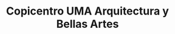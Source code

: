 ---
title: "Copicentro UMA Arquitectura y Bellas Artes"
url: /malaga/copicentro-uma-arquitectura-y-bellas-artes/
shop: Kopieren
---